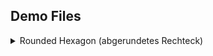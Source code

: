## Demo Files
<details>
<summary>Rounded Hexagon (abgerundetes Rechteck)</summary>
File: _fc019_DEMO_rounded_hexagon.FCStd_

**EN**
Created after a user request. The user wanted to create a hexagon with rounded corners. The demo file is created by a sketch in the XY plane containing a simple hexagon shape. The fillets have been created after this in the 3D view by using the fillet feature.

**DE**
Nach einer Zuschaueranfrage erstellt. Der Zuschauer möchte ein Sechseck mit abgerundeten Kanten erzeugen. In der Demo-Datei wurde das Sechseck über eine Skizze auf der XY-Ebene erstellt, die die Kontur eines simplen Sechsecks enthält. Nach dem Aufpolstern wurden die Kantenverrundungen per 3D Befehl (Abrundung Formelement) angebracht.

**Flowwie's Tipp:**
To make the selection of the hexagon corners easier, press (V,3) or _View-> Draw Style-> Wireframe_ to see a wireframe model of your 3D geometry. After the selection press (V,1) to switch back to the standard draw style in your 3D window.

![rounded_hexagon_image](https://github.com/Flowwie/flowwie-freecad/blob/master/demo_files/fc019_DEMO_rounded_hexagon_preview.png)
</details>
